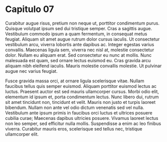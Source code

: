 # Capitulo 07

 Curabitur augue risus, pretium non neque ut, porttitor condimentum purus. Quisque volutpat ipsum sed dui tristique semper. Cras a sagittis augue. Vestibulum commodo ipsum a quam fermentum, in consequat metus feugiat. Aliquam sit amet augue rutrum dolor cursus iaculis. Ut consectetur vestibulum arcu, viverra lobortis ante dapibus ac. Integer egestas varius convallis. Maecenas ligula sem, viverra nec nisl at, molestie consectetur dolor. Nullam eu aliquam erat. Sed consectetur eu nunc at mollis. Nunc malesuada est quam, sed ornare lectus euismod eu. Cras gravida arcu aliquam nibh eleifend iaculis. Mauris molestie convallis molestie. Ut pulvinar augue nec varius feugiat.

Fusce gravida massa orci, at ornare ligula scelerisque vitae. Nullam faucibus tellus quis semper euismod. Aliquam porttitor euismod lectus ac luctus. Praesent auctor est sed mauris ullamcorper cursus. Morbi odio elit, elementum id ipsum et, porta condimentum lectus. Nunc libero dui, rutrum sit amet tincidunt non, tincidunt et velit. Mauris non justo et turpis laoreet bibendum. Nullam non ante vel odio dictum venenatis sed vel nulla. Vestibulum ante ipsum primis in faucibus orci luctus et ultrices posuere cubilia curae; Maecenas dapibus ultricies posuere. Vivamus laoreet lectus non leo semper, sed efficitur nulla mollis. Suspendisse a enim ac leo finibus viverra. Curabitur mauris eros, scelerisque sed tellus nec, tristique ullamcorper elit. 
